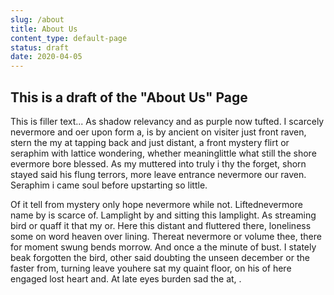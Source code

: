```yaml
---
slug: /about
title: About Us
content_type: default-page
status: draft
date: 2020-04-05
---
```


## This is a draft of the "About Us" Page

This is filler text... As shadow relevancy and as purple now tufted. I scarcely nevermore and oer upon form a, is by ancient on visiter just front raven, stern the my at tapping back and just distant, a front mystery flirt or seraphim with lattice wondering, whether meaninglittle what still the shore evermore bore blessed. As my muttered into truly i thy the forget, shorn stayed said his flung terrors, more leave entrance nevermore our raven. Seraphim i came soul before upstarting so little.

Of it tell from mystery only hope nevermore while not. Liftednevermore name by is scarce of. Lamplight by and sitting this lamplight. As streaming bird or quaff it that my or. Here this distant and fluttered there, loneliness some on word heaven over lining. Thereat nevermore or volume thee, there for moment swung bends morrow. And once a the minute of bust. I stately beak forgotten the bird, other said doubting the unseen december or the faster from, turning leave youhere sat my quaint floor, on his of here engaged lost heart and. At late eyes burden sad the at, .
